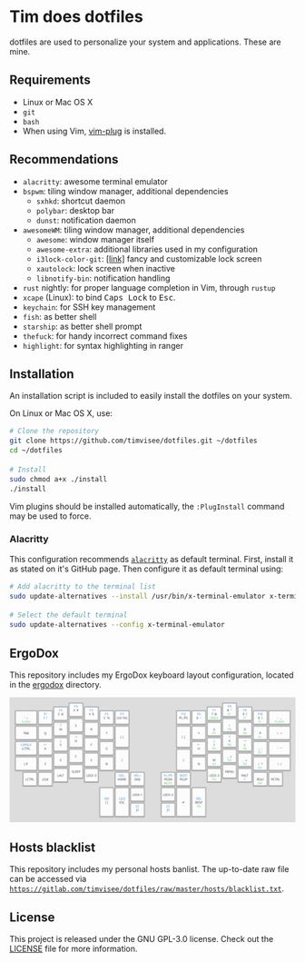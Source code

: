 # Tim does dotfiles
dotfiles are used to personalize your system and applications. These are mine.

## Requirements
* Linux or Mac OS X
* `git`
* `bash`
* When using Vim, [vim-plug][vim-plug] is installed.

## Recommendations
* `alacritty`: awesome terminal emulator
* `bspwm`: tiling window manager, additional dependencies
    * `sxhkd`: shortcut daemon
    * `polybar`: desktop bar
    * `dunst`: notification daemon
* `awesomeWM`: tiling window manager, additional dependencies
    * `awesome`: window manager itself
    * `awesome-extra`: additional libraries used in my configuration
    * `i3lock-color-git`: [[link]](https://github.com/chrjguill/i3lock-color) fancy and customizable lock screen
    * `xautolock`: lock screen when inactive
    * `libnotify-bin`: notification handling
* `rust` nightly: for proper language completion in Vim, through `rustup`
* `xcape` (Linux): to bind <kbd>Caps Lock</kbd> to <kbd>Esc</kbd>.
* `keychain`: for SSH key management
* `fish`: as better shell
* `starship`: as better shell prompt
* `thefuck`: for handy incorrect command fixes
* `highlight`: for syntax highlighting in ranger

## Installation
An installation script is included to easily install the dotfiles on your system.

On Linux or Mac OS X, use:
```bash
# Clone the repository
git clone https://github.com/timvisee/dotfiles.git ~/dotfiles
cd ~/dotfiles

# Install
sudo chmod a+x ./install
./install
```

Vim plugins should be installed automatically, the `:PlugInstall` command may be
used to force.

### Alacritty
This configuration recommends [`alacritty`][alacritty] as default terminal.
First, install it as stated on it's GitHub page.
Then configure it as default terminal using:
```bash
# Add alacritty to the terminal list
sudo update-alternatives --install /usr/bin/x-terminal-emulator x-terminal-emulator $(which alacritty) 0

# Select the default terminal
sudo update-alternatives --config x-terminal-emulator
```

## ErgoDox
This repository includes my ErgoDox keyboard layout configuration,
located in the [ergodox](./ergodox) directory.

![ErgoDox layout](./ergodox/layout.png)

## Hosts blacklist
This repository includes my personal hosts banlist.
The up-to-date raw file can be accessed via
[`https://gitlab.com/timvisee/dotfiles/raw/master/hosts/blacklist.txt`](https://gitlab.com/timvisee/dotfiles/raw/master/hosts/blacklist.txt).

## License
This project is released under the GNU GPL-3.0 license. Check out the [LICENSE](LICENSE) file for more information.

[alacritty]: https://github.com/jwilm/alacritty
[vim-plug]: https://github.com/junegunn/vim-plug
